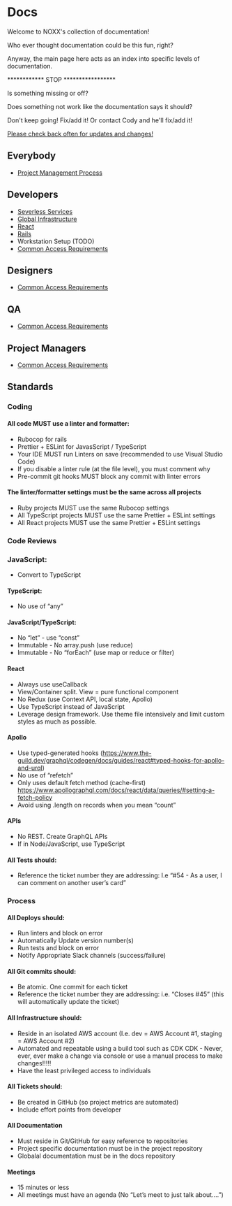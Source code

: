# Docs

Welcome to NOXX's collection of documentation!

Who ever thought documentation could be this fun, right?

Anyway, the main page here acts as an index into specific levels of documentation.

************ STOP *****************

Is something missing or off?

Does something not work like the documentation says it should?

Don't keep going! Fix/add it! Or contact Cody and he'll fix/add it!

[Please check back often for updates and changes!](https://github.com/NoXX-Technologies/docs/commits/main)

## Everybody
- [Project Management Process](process/README.md)
## Developers
- [Severless Services](developers/services/README.md)
- [Global Infrastructure](https://github.com/NoXX-Technologies/infrastructure)
- [React](https://github.com/NoXX-Technologies/react-frontend)
- [Rails](https://github.com/NoXX-Technologies/rails)
- Workstation Setup (TODO)
- [Common Access Requirements](onboarding/README.md)

## Designers

- [Common Access Requirements](onboarding/README.md)

## QA

- [Common Access Requirements](onboarding/README.md)

## Project Managers

- [Common Access Requirements](process/README.md)

## Standards

### Coding

#### All code MUST use a linter and formatter:
- Rubocop for rails
- Prettier + ESLint for JavasScript / TypeScript
- Your IDE MUST run Linters on save (recommended to use Visual Studio Code)
- If you disable a linter rule (at the file level), you must comment why
- Pre-commit git hooks MUST block any commit with linter errors

#### The linter/formatter settings must be the same across all projects
- Ruby projects MUST use the same Rubocop settings
- All TypeScript projects MUST use the same Prettier + ESLint settings
- All React  projects MUST use the same Prettier + ESLint settings

### Code Reviews

### JavaScript:
- Convert to TypeScript

#### TypeScript:
- No use of “any”

#### JavaScript/TypeScript:
- No “let” - use “const”
- Immutable - No array.push (use reduce)
- Immutable - No “forEach” (use map or reduce or filter)

#### React
- Always use useCallback
- View/Container split. View = pure functional component
- No Redux (use Context API, local state, Apollo)
- Use TypeScript instead of JavaScript
- Leverage design framework. Use theme file intensively and limit custom styles as much as possible.

#### Apollo
- Use typed-generated hooks (https://www.the-guild.dev/graphql/codegen/docs/guides/react#typed-hooks-for-apollo-and-urql)
- No use of “refetch”
- Only uses default fetch method (cache-first) https://www.apollographql.com/docs/react/data/queries/#setting-a-fetch-policy
- Avoid using .length on records when you mean “count”

#### APIs
- No REST. Create GraphQL APIs
- If in Node/JavaScript, use TypeScript

#### All Tests should:
- Reference the ticket number they are addressing: I.e “#54 - As a user, I can comment on another user’s card”

### Process

#### All Deploys should:
- Run linters and block on error
- Automatically Update version number(s)
- Run tests and block on error
- Notify Appropriate Slack channels (success/failure)


#### All Git commits should:
- Be atomic. One commit for each ticket
- Reference the ticket number they are addressing: i.e. “Closes #45” (this will automatically update the ticket)

#### All Infrastructure should:
- Reside in an isolated AWS account (I.e. dev = AWS Account #1, staging = AWS Account #2)
- Automated and repeatable using a build tool such as CDK CDK - Never, ever, ever make a change via console or use a manual process to make changes!!!!!
- Have the least privileged access to individuals

#### All Tickets should:
- Be created in GitHub (so project metrics are automated)
- Include effort points from developer

#### All Documentation
- Must reside in Git/GitHub for easy reference to repositories
- Project specific documentation must be in the project repository
- Globalal documentation must be in the docs repository

#### Meetings
- 15 minutes or less
- All meetings must have an agenda (No “Let’s meet to just talk about….”)



